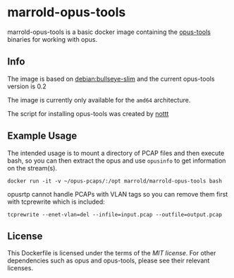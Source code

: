 
# marrold-opus-tools

marrold-opus-tools is a basic docker image containing the [opus-tools](https://opus-codec.org/release/dev/2018/09/18/opus-tools-0_2.html) binaries for working with opus.

## Info

The image is based on [debian:bullseye-slim](https://hub.docker.com/_/debian) and the current opus-tools version is 0.2

The image is currently only available for the `amd64` architecture.

The script for installing opus-tools was created by [nottt](https://gist.github.com/Nottt/f55dd79ca235d8add67423a76b304961)

## Example Usage

The intended usage is to mount a directory of PCAP files and then execute bash, so you can then extract the opus and use `opusinfo` to get information on the stream(s).

`docker run -it -v ~/opus-pcaps/:/opt marrold/marrold-opus-tools bash`

opusrtp cannot handle PCAPs with VLAN tags so you can remove them first with tcprewrite which is included:

````
tcprewrite --enet-vlan=del --infile=input.pcap --outfile=output.pcap
````

## License

This Dockerfile is licensed under the terms of the _MIT license_. For other dependencies such as opus and opus-tools, please see their relevant licenses.

